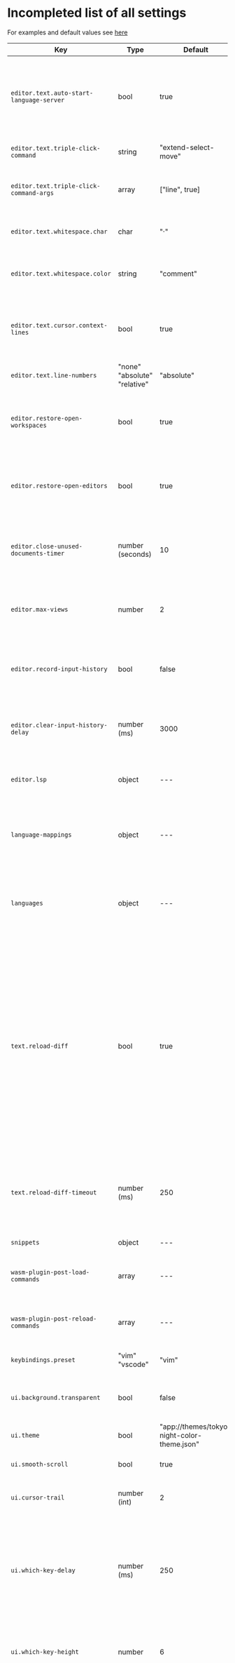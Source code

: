 
# Incompleted list of all settings

For examples and default values see [here](../config/settings.json)

| Key | Type | Default | Description |
| ----------- | --- | --- | ------ |
| `editor.text.auto-start-language-server` | bool | true | If true then documents automatically start and connect to a language server if one is configured for the language. |
| `editor.text.triple-click-command` | string | "extend-select-move" | Command to execute when triple clicking |
| `editor.text.triple-click-command-args` | array | ["line", true] | Arguments to pass to the command when triple clicking |
| `editor.text.whitespace.char` | char | "·" | The character to use to rendering spaces |
| `editor.text.whitespace.color` | string | "comment" | Hex color or color name to use for rendering spaces. |
| `editor.text.cursor.context-lines` | bool | true | If true then the editor uses treesitter to show the first line of parent nodes at the top. |
| `editor.text.line-numbers` | "none" "absolute" "relative" | "absolute" | How line numbers are displayed. |
| `editor.restore-open-workspaces` | bool | true | If true then the editor will load workspaces from the session (if a session is opened). |
| `editor.restore-open-editors` | bool | true | If true then the editor will restore open editors from the session (if a session is opened). |
| `editor.close-unused-documents-timer` | number (seconds) | 10 | How often the editor checks if any currently open documents are unused and closes them. |
| `editor.max-views` | number | 2 | Maximum number of views (files or other UIs) which can be shown. |
| `editor.record-input-history` | bool | false | Whether the editor shows a history of the last few pressed buttons in the status bar |
| `editor.clear-input-history-delay` | number (ms) | 3000 | After how many milliseconds of no input the input history is cleared. |
| `editor.lsp` | object | --- | Language server configuration per langugae. [More info](lsp.md) |
| `language-mappings` | object | --- | Mapping of regex to language id, used to assign langugae ids by file extension/path. |
| `languages` | object | --- | Mapping of language id to language config, used to specify various settings per language. See [here](../config/settings.json) |
| `text.reload-diff` | bool | true | If true, when reloading a text document from disk, the editor will calculate the diff between the version on disk and in memory, and apply that diff, instead of overriding the entire file content in memory. This can save memory in the long run, but increases memory usage while loading and potentially increases loading time. |
| `text.reload-diff-timeout` | number (ms) | 250 | When `text.reload-diff` is true, the diff process is canceled after this time and the file is reloaded normally. |
| `snippets` | object | --- | Snippets per language. |
| `wasm-plugin-post-load-commands` | array | --- | List of commands to execute after loading wasm plugins. |
| `wasm-plugin-post-reload-commands` | array | --- | List of commands to execute after reloading wasm plugins. |
| `keybindings.preset` | "vim" "vscode" | "vim" | Which kind of keybindings to load at startup. |
| `ui.background.transparent` | bool | false | If true then the background is not filled (don't use in GUI version) |
| `ui.theme` | bool | "app://themes/tokyo-night-color-theme.json" | Path to the theme. |
| `ui.smooth-scroll` | bool | true | If true then scrolling is smooth. |
| `ui.cursor-trail` | number (int) | 2 | How long of a trail to render when the cursor moves. |
| `ui.which-key-delay` | number (ms) | 250 | After how many seconds the editor will show a window with possible next inputs after pressing a key which doesn't immediately execute an action. |
| `ui.which-key-height` | number | 6 | How many rows tall the window showing next possible inputs should be. |
| `ui.which-key-no-progress` | bool | false | If true then the window showing next possible inputs will be displayed even when no keybinding is in progress (i.e. it will always be shown). |
| `ui.selector-popup.which-key-height` | int | 5 | How many rows tall the window showing next possible inputs is in popups. |
| `ui.smooth-scroll-speed` | bool | 15.0 | todo |
| `ui.highlight` | bool | true | Enable/disable syntax highlighting globally. |
| `ui.indent-guide` | bool | true | If true then an indent guide is rendered to show the indentation of the current line. |
| `ui.cursor-speed` | number | 100.0 | How fast the cursor trail moves. Higher is faster. |
| `ui.selector.show-score` | bool | false | Show the fuzzy matching score for each row in a selector popup. |

## For debugging
| Key | Type | Default | Description |
| ----------- | --- | --- | ------ |
| `editor.text.draw-chunks` | bool | false | Draw outline for every text chunk. Only test in GUI version. |
| `text.reload-diff-check` | bool | false | If true and `text.reload-diff` is true, the diff is checked for correctness. |
| `ui.log-text-render-time` | bool | false | If true log how long text rendering takes. |

## todo
| Key | Type | Default | Description |
| ----------- | --- | --- | ------ |
| `editor.text.highlight-treesitter-errors` | bool | false | todo |
| `editor.text.default-mode` | bool | false | todo |
| `editor.text.inclusive-selection` | bool | false | todo |
| `editor.text.cursor.wide.` | bool | false | todo |
| `editor.text.cursor.wide.normal` | bool | false | todo |
| `editor.text.cursor.movement.` | bool | false | todo |
| `editor.text.cursor.movement.normal` | bool | false | todo |
| `editor.text.languages-server` | bool | false | todo |
| `editor.text.vim-motion-action` | bool | false | todo |
| `editor.frame-time-smoothing` | bool | false | todo |
| `editor.custom-mode-on-top` | bool | false | todo |
| `platform.terminal-sleep-threshold` | number (ms) | 5 | todo |
| `ui.scroll-snap-min-distance` | bool | 0.5 | todo |
